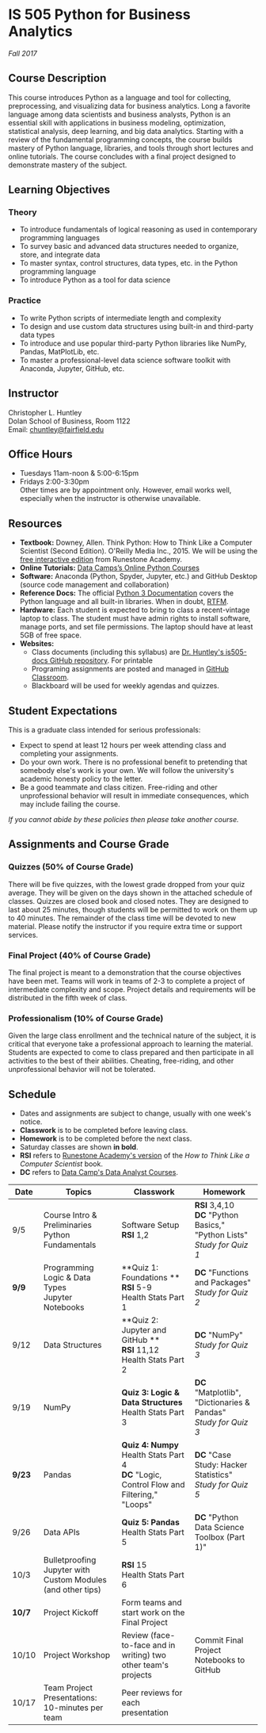 # IS 505 Python for Business Analytics
*Fall 2017*
## Course Description
This course introduces Python as a language and tool for collecting, preprocessing, and visualizing data for business analytics. Long a favorite language among data scientists and business analysts, Python is an essential skill with applications in business modeling, optimization,  statistical analysis, deep learning, and big data analytics. Starting with a review of the fundamental programming concepts, the course builds mastery of Python language, libraries, and tools through short lectures and online tutorials. The course concludes with a final project designed to demonstrate mastery of the subject.   

## Learning Objectives

### Theory
* To introduce fundamentals of logical reasoning as used in contemporary programming languages
* To survey basic and advanced data structures needed to organize, store, and integrate data
* To master syntax, control structures, data types, etc. in the Python programming language
* To introduce Python as a tool for data science

### Practice
* To write Python scripts of intermediate length and complexity
* To design and use custom data structures using built-in and third-party data types
* To introduce and use popular third-party Python libraries like NumPy, Pandas, MatPlotLib, etc.
* To master a professional-level data science software toolkit with Anaconda, Jupyter, GitHub, etc.

## Instructor
Christopher L. Huntley  
Dolan School of Business, Room 1122  
Email: chuntley@fairfield.edu  

## Office Hours
  * Tuesdays 11am-noon & 5:00-6:15pm
  * Fridays 2:00-3:30pm  
  Other times are by appointment only. However, email works well, especially when the instructor is otherwise unavailable.

## Resources
* **Textbook:** Downey, Allen. Think Python: How to Think Like a Computer Scientist (Second Edition). O'Reilly Media Inc., 2015. We will be using the [free interactive edition](https://runestone.academy/runestone/static/thinkcspy/index.html) from Runestone Academy.
* **Online Tutorials:** [Data Camps’s Online Python Courses](https://www.datacamp.com)
* **Software:** Anaconda (Python, Spyder, Jupyter, etc.) and GitHub Desktop (source code management and collaboration)
* **Reference Docs:** The official [Python 3 Documentation](https://docs.python.org/3/index.html) covers the Python language and all built-in libraries. When in doubt, [RTFM](https://en.wikipedia.org/wiki/RTFM).
* **Hardware:** Each student is expected to bring to class a recent-vintage laptop to class. The student must have admin rights to install software, manage ports, and set file permissions. The laptop should have at least 5GB of free space.
* **Websites:**  
    * Class documents (including this syllabus) are [Dr. Huntley's is505-docs GitHub repository](https://github.com/christopherhuntley/is505-docs). For printable
    * Programing assignments are posted and managed in [GitHub Classroom](https://classroom.github.com/classrooms/29896723-is-505-fall-2017).
    * Blackboard will be used for weekly agendas and quizzes.

## Student Expectations
This is a graduate class intended for serious professionals:
* Expect to spend at least 12 hours per week attending class and completing your assignments.
* Do your own work. There is no professional benefit to pretending that somebody else's work is your own. We will follow the university's academic honesty policy to the letter.
* Be a good teammate and class citizen. Free-riding and other unprofessional behavior will result in immediate consequences, which may include failing the course.

*If you cannot abide by these policies then please take another course.*

## Assignments and Course Grade
### Quizzes (50% of Course Grade)
There will be five quizzes, with the lowest grade dropped from your quiz average. They will be given on the days shown in the attached schedule of classes. Quizzes are closed book and closed notes. They are designed to last about 25 minutes, though students will be permitted to work on them up to 40 minutes. The remainder of the class time will be devoted to new material. Please notify the instructor if you require extra time or support services.  
### Final Project (40% of Course Grade)
The final project is meant to a demonstration that the course objectives have been met. Teams will work in teams of 2-3 to complete a project of intermediate complexity and scope. Project details and requirements will be distributed in the fifth week of class.
### Professionalism (10% of Course Grade)
Given the large class enrollment and the technical nature of the subject, it is critical that everyone take a professional approach to learning the material. Students are expected to come to class prepared and then participate in all activities to the best of their abilities. Cheating, free-riding, and other unprofessional behavior will not be tolerated.   

## Schedule
* Dates and assignments are subject to change, usually with one week's notice.
* **Classwork** is to be completed before leaving class.
* **Homework** is to be completed before the next class.
* Saturday classes are shown **in bold**.
* **RSI** refers to [Runestone Academy's version](https://runestone.academy/runestone/static/thinkcspy/index.html) of the *How to Think Like a Computer Scientist* book.
* **DC** refers to [Data Camp's Data Analyst Courses](https://www.datacamp.com/courses).

| Date | Topics          | Classwork | Homework |
|------|-----------------|-----------|----------|
| 9/5  | Course Intro & Preliminaries <br> Python Fundamentals | Software Setup<br>**RSI** 1,2 | **RSI** 3,4,10 <br> **DC** "Python Basics," "Python Lists" <br> *Study for Quiz 1* |
| **9/9** | Programming Logic & Data Types <br> Jupyter Notebooks | **Quiz 1: Foundations ** <br> **RSI** 5-9 <br> Health Stats Part 1| **DC** "Functions and Packages" <br> *Study for Quiz 2* |
| 9/12 | Data Structures | **Quiz 2: Jupyter and GitHub ** <br> **RSI**  11,12 <br> Health Stats Part 2| **DC** "NumPy" <br> *Study for Quiz 3* |
| 9/19 | NumPy | **Quiz 3: Logic & Data Structures** <br> Health Stats Part 3| **DC** "Matplotlib", "Dictionaries & Pandas" <br> *Study for Quiz 3* |
| **9/23** | Pandas | **Quiz 4: Numpy** <br> Health Stats Part 4 <br> **DC** "Logic, Control Flow and Filtering," "Loops" | **DC** "Case Study: Hacker Statistics" <br> *Study for Quiz 5*|
| 9/26 | Data APIs | **Quiz 5: Pandas** <br> Health Stats Part 5 | **DC** "Python Data Science Toolbox (Part 1)"|
| 10/3 | Bulletproofing Jupyter with Custom Modules (and other tips) | **RSI** 15 <br> Health Stats Part 6 |  |
| **10/7** | Project Kickoff |  Form teams and start work on the Final Project | |
| 10/10 | Project Workshop | Review (face-to-face and in writing) two other team's projects | Commit Final Project Notebooks to GitHub |
| 10/17 | Team Project Presentations: 10-minutes per team | Peer reviews for each presentation |||
